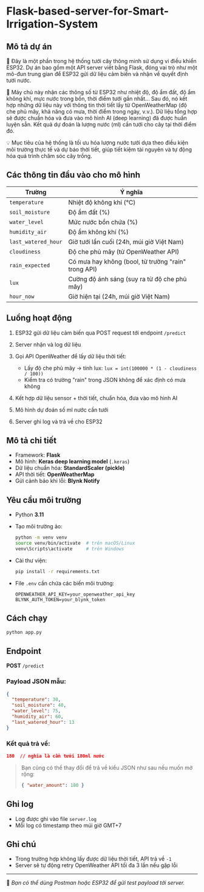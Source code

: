 # Flask-based-server-for-Smart-Irrigation-System

## Mô tả dự án

🌿 Đây là một phần trong hệ thống tưới cây thông minh sử dụng vi điều khiển ESP32. Dự án bao gồm một API server viết bằng Flask, đóng vai trò như một mô-đun trung gian để ESP32 gửi dữ liệu cảm biến và nhận về quyết định tưới nước.

🚿 Máy chủ này nhận các thông số từ ESP32 như nhiệt độ, độ ẩm đất, độ ẩm không khí, mực nước trong bồn, thời điểm tưới gần nhất... Sau đó, nó kết hợp những dữ liệu này với thông tin thời tiết lấy từ OpenWeatherMap (độ che phủ mây, khả năng có mưa, thời điểm trong ngày, v.v.). Dữ liệu tổng hợp sẽ được chuẩn hóa và đưa vào mô hình AI (deep learning) đã được huấn luyện sẵn. Kết quả dự đoán là lượng nước (ml) cần tưới cho cây tại thời điểm đó.

💡 Mục tiêu của hệ thống là tối ưu hóa lượng nước tưới dựa theo điều kiện môi trường thực tế và dự báo thời tiết, giúp tiết kiệm tài nguyên và tự động hóa quá trình chăm sóc cây trồng.

## Các thông tin đầu vào cho mô hình

| Trường              | Ý nghĩa                                             |
| ------------------- | --------------------------------------------------- |
| `temperature`       | Nhiệt độ không khí (°C)                             |
| `soil_moisture`     | Độ ẩm đất (%)                                       |
| `water_level`       | Mức nước bồn chứa (%)                               |
| `humidity_air`      | Độ ẩm không khí (%)                                 |
| `last_watered_hour` | Giờ tưới lần cuối (24h, múi giờ Việt Nam)           |
| `cloudiness`        | Độ che phủ mây (từ OpenWeather API)                 |
| `rain_expected`     | Có mưa hay không (bool, từ trường "rain" trong API) |
| `lux`               | Cường độ ánh sáng (suy ra từ độ che phủ mây)        |
| `hour_now`          | Giờ hiện tại (24h, múi giờ Việt Nam)                |

## Luồng hoạt động

1. ESP32 gửi dữ liệu cảm biến qua POST request tới endpoint `/predict`
2. Server nhận và log dữ liệu
3. Gọi API OpenWeather để lấy dữ liệu thời tiết:

   * Lấy độ che phủ mây → tính lux: `lux = int(100000 * (1 - cloudiness / 100))`
   * Kiểm tra có trường "rain" trong JSON không để xác định có mưa không
4. Kết hợp dữ liệu sensor + thời tiết, chuẩn hóa, đưa vào mô hình AI
5. Mô hình dự đoán số ml nước cần tưới
6. Server ghi log và trả về cho ESP32

## Mô tả chi tiết

* Framework: **Flask**
* Mô hình: **Keras deep learning model** (`.keras`)
* Dữ liệu chuẩn hóa: **StandardScaler (pickle)**
* API thời tiết: **OpenWeatherMap**
* Gửi cảnh báo khi lỗi: **Blynk Notify**

## Yêu cầu môi trường

* Python **3.11**
* Tạo môi trường ảo:

  ```bash
  python -m venv venv
  source venv/bin/activate  # trên macOS/Linux
  venv\Scripts\activate     # trên Windows
  ```
* Cài thư viện:

  ```bash
  pip install -r requirements.txt
  ```
* File `.env` cần chứa các biến môi trường:

  ```env
  OPENWEATHER_API_KEY=your_openweather_api_key
  BLYNK_AUTH_TOKEN=your_blynk_token
  ```

## Cách chạy

```bash
python app.py
```

## Endpoint

**POST** `/predict`

### Payload JSON mẫu:

```json
{
  "temperature": 30,
  "soil_moisture": 40,
  "water_level": 75,
  "humidity_air": 60,
  "last_watered_hour": 13
}
```

### Kết quả trả về:

```json
180  // nghĩa là cần tưới 180ml nước
```

> Bạn cũng có thể thay đổi để trả về kiểu JSON như sau nếu muốn mở rộng:
>
> ```json
> { "water_amount": 180 }
> ```

## Ghi log

* Log được ghi vào file `server.log`
* Mỗi log có timestamp theo múi giờ GMT+7

## Ghi chú

* Trong trường hợp không lấy được dữ liệu thời tiết, API trả về `-1`
* Server sẽ tự động retry OpenWeather API tối đa 3 lần nếu gặp lỗi

---

🌿 *Bạn có thể dùng Postman hoặc ESP32 để gửi test payload tới server.*

